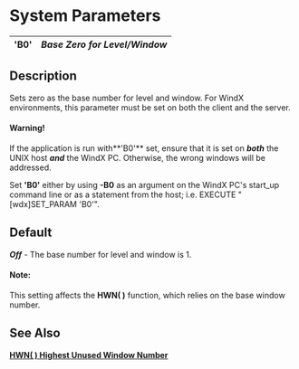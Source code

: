 # System Parameters

**'B0'** |  **_Base Zero for Level/Window_**  
---|---  
  
##  Description

Sets zero as the base number for level and window. For WindX environments, this parameter must be set on both the client and the server.

#### **Warning!**  
If the application is run with**'B0'** set, ensure that it is set on **_both_** the UNIX host **_and_** the WindX PC. Otherwise, the wrong windows will be addressed.  
  
Set **'B0'** either by using **-B0** as an argument on the WindX PC's start_up command line or as a statement from the host; i.e. EXECUTE "[wdx]SET_PARAM 'B0'".

##  Default

**_Off_** \- The base number for level and window is 1.

#### **Note:**  
This setting affects the **HWN( )** function, which relies on the base window number.

## See Also

[**HWN( ) Highest Unused Window Number**](../functions/hwn.md)
